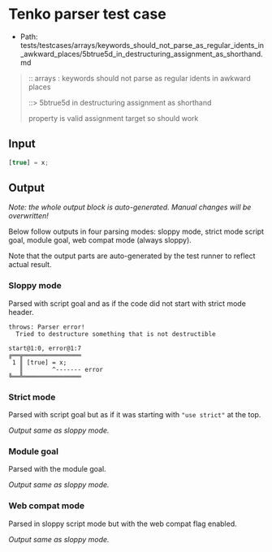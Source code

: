 # Tenko parser test case

- Path: tests/testcases/arrays/keywords_should_not_parse_as_regular_idents_in_awkward_places/5btrue5d_in_destructuring_assignment_as_shorthand.md

> :: arrays : keywords should not parse as regular idents in awkward places
>
> ::> 5btrue5d in destructuring assignment as shorthand
>
> property is valid assignment target so should work

## Input

`````js
[true] = x;
`````

## Output

_Note: the whole output block is auto-generated. Manual changes will be overwritten!_

Below follow outputs in four parsing modes: sloppy mode, strict mode script goal, module goal, web compat mode (always sloppy).

Note that the output parts are auto-generated by the test runner to reflect actual result.

### Sloppy mode

Parsed with script goal and as if the code did not start with strict mode header.

`````
throws: Parser error!
  Tried to destructure something that is not destructible

start@1:0, error@1:7
╔══╦════════════════
 1 ║ [true] = x;
   ║        ^------- error
╚══╩════════════════

`````

### Strict mode

Parsed with script goal but as if it was starting with `"use strict"` at the top.

_Output same as sloppy mode._

### Module goal

Parsed with the module goal.

_Output same as sloppy mode._

### Web compat mode

Parsed in sloppy script mode but with the web compat flag enabled.

_Output same as sloppy mode._
